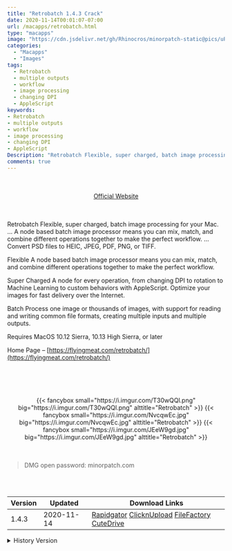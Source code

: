 ```yaml
---
title: "Retrobatch 1.4.3 Crack"
date: 2020-11-14T00:01:07-07:00
url: /macapps/retrobatch.html
type: "macapps"
image: "https://cdn.jsdelivr.net/gh/Rhinocros/minorpatch-static@pics/uPic/mUcgp4.png"
categories:
  - "Macapps"
  - "Images"
tags:
  - Retrobatch
  - multiple outputs
  - workflow
  - image processing
  - changing DPI
  - AppleScript
keywords:
- Retrobatch
- multiple outputs
- workflow
- image processing
- changing DPI
- AppleScript
Description: "Retrobatch Flexible, super charged, batch image processing for your Mac. … A node based batch image processor means you can mix, match, and combine different operations together to make the perfect workflow"
comments: true
---
```


<br/>
<br/>
<center>
<a href="https://flyingmeat.com/retrobatch/" target="blank"><div class="border px-4 border-blue-500 rounded-lg transition duration-500 
    ease-in-out w-48 text-lg text-blue-500 text-center hover:bg-blue-500 hover:text-white">
  Official Website 
</div></a>
</center>
<br/>
<br/>

Retrobatch Flexible, super charged, batch image processing for your Mac. … A node based batch image processor means you can mix, match, and combine different operations together to make the perfect workflow. … Convert PSD files to HEIC, JPEG, PDF, PNG, or TIFF.

Flexible A node based batch image processor means you can mix, match, and combine different operations together to make the perfect workflow.


Super Charged A node for every operation, from changing DPI to rotation to Machine Learning to custom behaviors with AppleScript. Optimize your images for fast delivery over the Internet.



Batch Process one image or thousands of images, with support for reading and writing common file formats, creating multiple inputs and multiple outputs.



Requires MacOS 10.12 Sierra, 10.13 High Sierra, or later

Home Page – [https://flyingmeat.com/retrobatch/](https://flyingmeat.com/retrobatch/)

<br/>
<br/>
<script async src="https://pagead2.googlesyndication.com/pagead/js/adsbygoogle.js"></script>
<ins class="adsbygoogle"
     style="display:block; text-align:center;"
     data-ad-layout="in-article"
     data-ad-format="fluid"
     data-ad-client="ca-pub-8746275014476192"
     data-ad-slot="5144997159"></ins>
<script>
     (adsbygoogle = window.adsbygoogle || []).push({});
</script>
<br/>
<br/>


<center>

<div class="w-full grid grid-cols-3 flex gap-2">
{{< fancybox small="https://i.imgur.com/T30wQQl.png" big="https://i.imgur.com/T30wQQl.png" alttitle="Retrobatch" >}}
{{< fancybox small="https://i.imgur.com/NvcqwEc.jpg" big="https://i.imgur.com/NvcqwEc.jpg" alttitle="Retrobatch" >}}
{{< fancybox small="https://i.imgur.com/JEeW9gd.jpg" big="https://i.imgur.com/JEeW9gd.jpg" alttitle="Retrobatch" >}}
</div>

</center>

<br/>
<br/>


> DMG open password: minorpatch.com

<br/>

<br/>
<div id="history_version" class="history_version">

| Version | Updated | Download Links |
| ---- | ---- | ---- |
| 1.4.3 | 2020-11-14 | [Rapidgator](https://ouo.io/967p40)   [ClicknUpload](https://ouo.io/3CrkDY)   [FileFactory](https://ouo.io/vikAvSb)   [CuteDrive](https://ouo.io/Nb7N93) |
<details>
<summary>History Version</summary>

| Version | Updated | Download Links |
| ---- | ---- | ---- |
| 1.4 | 2020-04-01 | [UsersCloud](https://ouo.io/UI59EUh)   [ClicknUpload](https://ouo.io/mQjmXm)   [FileFactory](https://ouo.io/DVmYs8)   [CuteDrive](https://ouo.io/Smcctt) |
</details>

</div>
